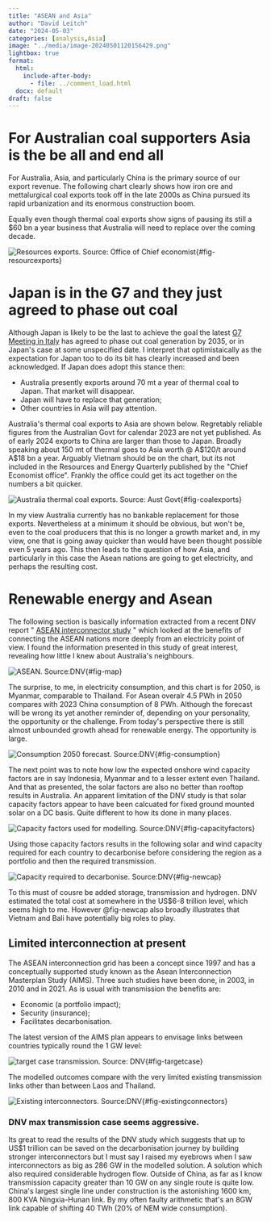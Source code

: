 ```yaml
---
title: "ASEAN and Asia"
author: "David Leitch"
date: "2024-05-03"
categories: [analysis,Asia]
image: "../media/image-20240501120156429.png"
lightbox: true
format:
  html:
    include-after-body:
      - file: ../comment_load.html
  docx: default
draft: false
---
```


# For Australian coal supporters Asia is the be all and end all

For Australia,  Asia, and particularly China is the primary source of our export revenue. The following chart clearly shows how iron ore and mettalurgical coal exports took off in the late 2000s as China pursued its rapid urbanization and its enormous construction boom.

Equally even though thermal coal exports show signs of pausing its still a \$60 bn a year business that Australia will need to replace over the coming decade.

![Resources exports. Source: Office of Chief economist](../media/image-20240502091029449.png){#fig-resourcexports}

# Japan is in the G7 and they just agreed to phase out coal

Although Japan is likely to be the last to achieve the goal the latest [G7 Meeting in Italy](https://www.reuters.com/business/energy/g7-ministers-agree-coal-plants-shutdown-by-2030-2035-uk-says-2024-04-29/) has agreed to phase out coal generation by 2035, or in Japan's case at some unspecified date. I interpret that optimistaically as the expectation for Japan too to do its bit has clearly increased and been acknowledged. If Japan does adopt this stance then:

- Australia presently exports around 70 mt a year of thermal coal to Japan. That market will disappear. 
- Japan will have to replace that generation;
- Other countries in Asia will pay attention.

Australia's  thermal coal exports to Asia are shown below. Regretably reliable figures from the Australian Govt for calendar 2023 are not yet published. As of early 2024 exports to China are larger than those to Japan. Broadly speaking about 150 mt of thermal goes to Asia worth @ A\$120/t around A\$18 bn a year. Arguably Vietnam should be on the chart, but its not included in the Resources and Energy Quarterly published by the "Chief Economist office". Frankly the office could get its act together on the numbers a bit quicker.

![Australia thermal coal exports. Source: Aust Govt](../media/image-20240501091842623.png){#fig-coalexports}

In my view Australia currently has no bankable replacement for those exports.  Nevertheless at a minimum it should be obvious, but won't be, even to the coal producers that this is no longer a growth market and, in my view, one that is going away quicker than would have been thought possible even 5 years ago. This then leads to the question of how Asia, and particularly in this case the Asean nations are going to get electricity, and perhaps the resulting cost.

# Renewable energy and Asean

The following section is basically information extracted from a recent DNV report " [ASEAN interconnector study](https://brandcentral.dnv.com/original/gallery/10651/files/original/34b8cde8-b607-4c33-ac19-e26dd38de645.pdf??utm_campaign=ES_GLOB_PROM_Download_Autoresponder_PDF&utm_medium=email&utm_source=Eloqua) " which looked at the benefits of connecting the ASEAN nations more deeply from an electricity point of view. I found the information presented in this study of great interest, revealing how little I knew about Australia's neighbours.

![ASEAN. Source:DNV](../media/image-20240501120156429.png){#fig-map}



The surprise, to me,  in electricity consumption, and this chart is for 2050, is Myanmar, comparable to Thailand. For Asean overalr 4.5 PWh in 2050  compares with 2023 China consumption of 8 PWh. Although the forecast will be wrong its yet another reminder of, depending on your personality, the opportunity or the challenge. From today's perspective there is still almost unbounded growth ahead for renewable energy. The opportunity is large.

![Consumption 2050 forecast. Source:DNV](../media/image-20240501120428200.png){#fig-consumption}

The next point  was to note how low the expected onshore wind capacity factors are in say Indonesia, Myanmar and to a lesser extent even Thailand. And that as presented, the solar factors are also no better than rooftop results in Australia. An apparent limitation of the DNV study is that solar capacity factors appear to have been calcuated for fixed ground mounted solar on a DC basis. Quite different to how its done in many places. 

![Capacity factors used for modelling. Source:DNV](../media/image-20240501170428172.png){#fig-capacityfactors}

Using those capacity factors results in the following  solar and wind capacity required for each country to decarbonise before considering the region as a portfolio and then the required transmission.

![Capacity required to decarbonise. Source:DNV](../media/image-20240501175640882.png){#fig-newcap}

To this must of cousre be added storage, transmission and hydrogen. DNV estimated the  total cost at somewhere in the US\$6-8 trillion level, which seems high to me. However @fig-newcap also broadly illustrates that Vietnam and Bali have potentially big roles to play.

## Limited interconnection at present

The ASEAN interconnection grid has been a concept since 1997 and has a conceptually supported study known as the Asean Interconnection Masterplan Study (AIMS). Three such studies have been done, in 2003, in 2010 and in 2021. As is usual with transmission the benefits are:

- Economic (a portfolio impact);
- Security (insurance);
- Facilitates decarbonisation.

The latest version of the AIMS plan appears to envisage  links between countries typically round the 1 GW level:

![target case transmission. Source: DNV](../media/image-20240501174706738.png){#fig-targetcase}

The modelled outcomes  compare with the very limited existing transmission links other than between Laos and Thailand.

![Existing interconnectors. Source:DNV](../media/image-20240501173844859.png){#fig-existingconnectors}

### DNV max transmission case seems aggressive.

Its great to read the results of the DNV study which suggests that up to US\$1 trillion can be saved on the decarbonisation journey by building stronger interconnectors but I must say I raised my eyebrows when I saw interconnectors as big as 286 GW in the modelled solution. A solution which also required considerable hydrogen flow. Outside of China, as far as I know transmission capacity greater than 10 GW on any single route is quite low. China's largest single line under construction is the astonishing 1600 km, 800 KVA Ningxia-Hunan link. By my often faulty arithmetic that's an 8GW link capable of shifting 40 TWh (20% of NEM wide consumption).

